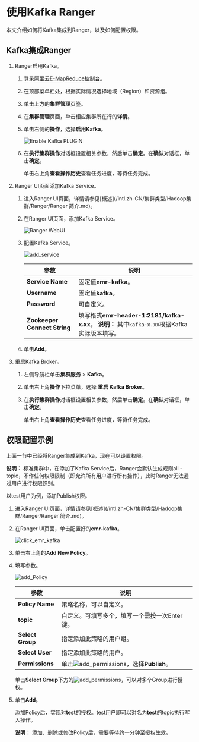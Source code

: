 # 使用Kafka Ranger

本文介绍如何将Kafka集成到Ranger，以及如何配置权限。

## Kafka集成Ranger

1.  Ranger启用Kafka。

    1.  登录[阿里云E-MapReduce控制台](https://emr.console.aliyun.com/)。

    2.  在顶部菜单栏处，根据实际情况选择地域（Region）和资源组。

    3.  单击上方的**集群管理**页签。

    4.  在**集群管理**页面，单击相应集群所在行的**详情**。

    5.  单击右侧的**操作**，选择**启用Kafka**。

        ![Enable Kafka PLUGIN](https://static-aliyun-doc.oss-cn-hangzhou.aliyuncs.com/assets/img/zh-CN/2009197951/p11548.png)

    6.  在**执行集群操作**对话框设置相关参数，然后单击**确定**。在**确认**对话框，单击**确定**。

        单击右上角**查看操作历史**查看任务进度，等待任务完成。

2.  Ranger UI页面添加Kafka Service。

    1.  进入Ranger UI页面，详情请参见[概述](/intl.zh-CN/集群类型/Hadoop集群/Ranger/Ranger 简介.md)。

    2.  在Ranger UI页面，添加Kafka Service。

        ![Ranger WebUI](https://static-aliyun-doc.oss-cn-hangzhou.aliyuncs.com/assets/img/zh-CN/0698197951/p10841.png)

    3.  配置Kafka Service。

        ![add_service](https://static-aliyun-doc.oss-cn-hangzhou.aliyuncs.com/assets/img/zh-CN/3014027951/p81272.png)

        |参数|说明|
        |--|--|
        |**Service Name**|固定值**emr-kafka**。|
        |**Username**|固定值**kafka**。|
        |**Password**|可自定义。|
        |**Zookeeper Connect String**|填写格式**emr-header-1:2181/kafka-x.xx**。 **说明：** 其中`kafka-x.xx`根据Kafka实际版本填写。 |

    4.  单击**Add**。

3.  重启Kafka Broker。

    1.  左侧导航栏单击**集群服务** \> **Kafka**。

    2.  单击右上角**操作**下拉菜单，选择 **重启 Kafka Broker**。

    3.  在**执行集群操作**对话框设置相关参数，然后单击**确定**。在**确认**对话框，单击**确定**。

        单击右上角**查看操作历史**查看任务进度，等待任务完成。


## 权限配置示例

上面一节中已经将Ranger集成到Kafka，现在可以设置权限。

**说明：** 标准集群中，在添加了Kafka Service后，Ranger会默认生成规则all - topic，不作任何权限限制（即允许所有用户进行所有操作），此时Ranger无法通过用户进行权限识别。

以test用户为例，添加Publish权限。

1.  进入Ranger UI页面，详情请参见[概述](/intl.zh-CN/集群类型/Hadoop集群/Ranger/Ranger 简介.md)。

2.  在Ranger UI页面，单击配置好的**emr-kafka**。

    ![click_emr_kafka](https://static-aliyun-doc.oss-cn-hangzhou.aliyuncs.com/assets/img/zh-CN/7187593061/p81278.png)

3.  单击右上角的**Add New Policy**。

4.  填写参数。

    ![add_Policy](https://static-aliyun-doc.oss-cn-hangzhou.aliyuncs.com/assets/img/zh-CN/3014027951/p81282.png)

    |参数|说明|
    |--|--|
    |**Policy Name**|策略名称，可以自定义。|
    |**topic**|自定义。可填写多个，填写一个需按一次Enter键。|
    |**Select Group**|指定添加此策略的用户组。|
    |**Select User**|指定添加此策略的用户。|
    |**Permissions**|单击![add_permissions](https://static-aliyun-doc.oss-cn-hangzhou.aliyuncs.com/assets/img/zh-CN/3014027951/p81288.png)，选择**Publish**。|

    单击**Select Group**下方的![add_permissions](https://static-aliyun-doc.oss-cn-hangzhou.aliyuncs.com/assets/img/zh-CN/3014027951/p81288.png)，可以对多个Group进行授权。

5.  单击**Add**。

    添加Policy后，实现对**test**的授权。test用户即可以对名为**test**的topic执行写入操作。

    **说明：** 添加、删除或修改Policy后，需要等待约一分钟至授权生效。


